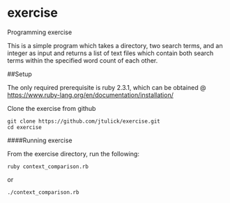 # exercise

Programming exercise

This is a simple program which takes a directory, two search terms, and an integer as input and returns a list of text files which contain both search terms within the specified word count of each other.



##Setup

The only required prerequisite is ruby 2.3.1,  which can be obtained @ https://www.ruby-lang.org/en/documentation/installation/

Clone the exercise from github
```
git clone https://github.com/jtulick/exercise.git
cd exercise
```



####Running exercise

From the exercise directory, run the following:

`ruby context_comparison.rb`

or

`./context_comparison.rb`
